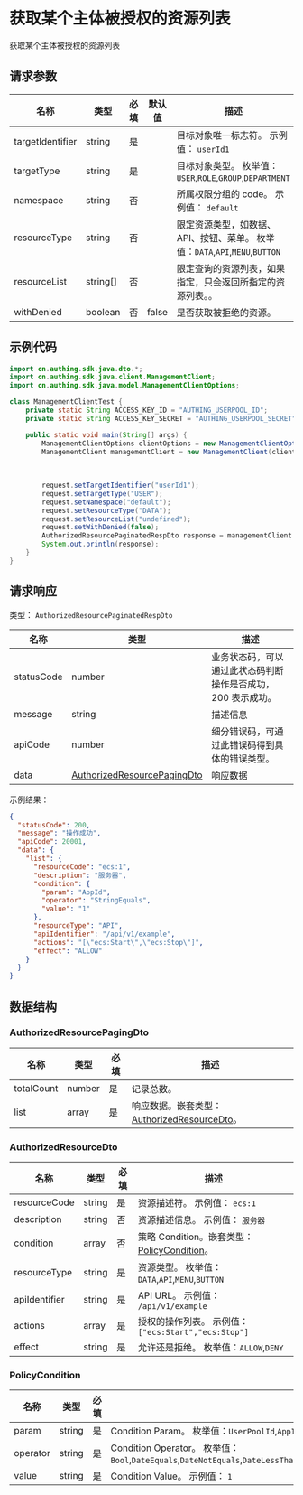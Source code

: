# 获取某个主体被授权的资源列表

<!--
  警告⚠️：
  不要直接修改该文档，
  https://github.com/Authing/authing-docs-factory
  使用该项目进行生成
-->

<LastUpdated />

获取某个主体被授权的资源列表

## 请求参数

| 名称 | 类型 | 必填 | 默认值 | 描述 |
| ---- | ---- | ---- | ---- | ---- |
| targetIdentifier | string  | 是 |  | 目标对象唯一标志符。 示例值： `userId1` |
| targetType | string  | 是 |  | 目标对象类型。 枚举值：`USER`,`ROLE`,`GROUP`,`DEPARTMENT` |
| namespace | string  | 否 |  | 所属权限分组的 code。 示例值： `default` |
| resourceType | string  | 否 |  | 限定资源类型，如数据、API、按钮、菜单。 枚举值：`DATA`,`API`,`MENU`,`BUTTON` |
| resourceList | string[]  | 否 |  | 限定查询的资源列表，如果指定，只会返回所指定的资源列表。。  |
| withDenied | boolean  | 否 | false | 是否获取被拒绝的资源。  |


## 示例代码

```java
import cn.authing.sdk.java.dto.*;
import cn.authing.sdk.java.client.ManagementClient;
import cn.authing.sdk.java.model.ManagementClientOptions;

class ManagementClientTest {
    private static String ACCESS_KEY_ID = "AUTHING_USERPOOL_ID";
    private static String ACCESS_KEY_SECRET = "AUTHING_USERPOOL_SECRET";

    public static void main(String[] args) {
        ManagementClientOptions clientOptions = new ManagementClientOptions(ACCESS_KEY_ID, ACCESS_KEY_SECRET);
        ManagementClient managementClient = new ManagementClient(clientOptions);
    
        
         
        request.setTargetIdentifier("userId1"); 
        request.setTargetType("USER"); 
        request.setNamespace("default"); 
        request.setResourceType("DATA"); 
        request.setResourceList("undefined"); 
        request.setWithDenied(false);
        AuthorizedResourcePaginatedRespDto response = managementClient.getAuthorizedResources(request);
        System.out.println(response);
    }
}
```



## 请求响应

类型： `AuthorizedResourcePaginatedRespDto`

| 名称 | 类型 | 描述 |
| ---- | ---- | ---- |
| statusCode | number | 业务状态码，可以通过此状态码判断操作是否成功，200 表示成功。 |
| message | string | 描述信息 |
| apiCode | number | 细分错误码，可通过此错误码得到具体的错误类型。 |
| data | <a href="#AuthorizedResourcePagingDto">AuthorizedResourcePagingDto</a> | 响应数据 |



示例结果：

```json
{
  "statusCode": 200,
  "message": "操作成功",
  "apiCode": 20001,
  "data": {
    "list": {
      "resourceCode": "ecs:1",
      "description": "服务器",
      "condition": {
        "param": "AppId",
        "operator": "StringEquals",
        "value": "1"
      },
      "resourceType": "API",
      "apiIdentifier": "/api/v1/example",
      "actions": "[\"ecs:Start\",\"ecs:Stop\"]",
      "effect": "ALLOW"
    }
  }
}
```

## 数据结构


### <a id="AuthorizedResourcePagingDto"></a> AuthorizedResourcePagingDto

| 名称 | 类型 | 必填 | 描述 |
| ---- |  ---- | ---- | ---- |
| totalCount | number | 是 | 记录总数。   |
| list | array | 是 | 响应数据。嵌套类型：<a href="#AuthorizedResourceDto">AuthorizedResourceDto</a>。   |


### <a id="AuthorizedResourceDto"></a> AuthorizedResourceDto

| 名称 | 类型 | 必填 | 描述 |
| ---- |  ---- | ---- | ---- |
| resourceCode | string | 是 | 资源描述符。 示例值： `ecs:1`  |
| description | string | 否 | 资源描述信息。 示例值： `服务器`  |
| condition | array | 否 | 策略 Condition。嵌套类型：<a href="#PolicyCondition">PolicyCondition</a>。   |
| resourceType | string | 是 | 资源类型。 枚举值：`DATA`,`API`,`MENU`,`BUTTON`  |
| apiIdentifier | string | 是 | API URL。 示例值： `/api/v1/example`  |
| actions | array | 是 | 授权的操作列表。 示例值： `["ecs:Start","ecs:Stop"]`  |
| effect | string | 是 | 允许还是拒绝。 枚举值：`ALLOW`,`DENY`  |


### <a id="PolicyCondition"></a> PolicyCondition

| 名称 | 类型 | 必填 | 描述 |
| ---- |  ---- | ---- | ---- |
| param | string | 是 | Condition Param。 枚举值：`UserPoolId`,`AppId`,`RequestFrom`,`UserId`,`UserArn`,`CurrentTime`,`EpochTime`,`SourceIp`,`User`,`MultiFactorAuthPresent`,`MultiFactorAuthAge`,`UserAgent`,`Referer`,`Device`,`OS`,`Country`,`Province`,`City`,`DeviceChanged`,`DeviceUntrusted`,`ProxyUntrusted`,`LoggedInApps`,`Namespace`  |
| operator | string | 是 | Condition Operator。 枚举值：`Bool`,`DateEquals`,`DateNotEquals`,`DateLessThan`,`DateLessThanEquals`,`DateGreaterThan`,`DateGreaterThanEquals`,`IpAddress`,`NotIpAddress`,`NumericEquals`,`NumericNotEquals`,`NumericLessThan`,`NumericLessThanEquals`,`NumericGreaterThan`,`NumericGreaterThanEquals`,`StringEquals`,`StringNotEquals`,`StringEqualsIgnoreCase`,`StringNotEqualsIgnoreCase`,`StringLike`,`StringNotLike`,`ListContains`  |
| value | string | 是 | Condition Value。 示例值： `1`  |


